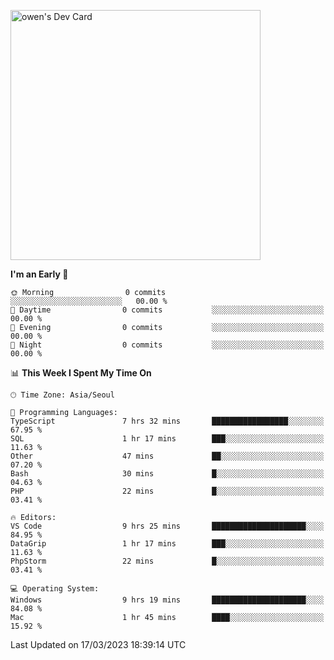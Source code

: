 <a href="https://app.daily.dev/owen_9066"><img src="https://api.daily.dev/devcards/51e5c69f10114f2abe0ae390c27b0828.png?r=hyb" width="400" alt="owen's Dev Card"/></a>

 
 <!--START_SECTION:waka-->
**I'm an Early 🐤** 

```text
🌞 Morning                0 commits           ░░░░░░░░░░░░░░░░░░░░░░░░░   00.00 % 
🌆 Daytime                0 commits           ░░░░░░░░░░░░░░░░░░░░░░░░░   00.00 % 
🌃 Evening                0 commits           ░░░░░░░░░░░░░░░░░░░░░░░░░   00.00 % 
🌙 Night                  0 commits           ░░░░░░░░░░░░░░░░░░░░░░░░░   00.00 % 
```


📊 **This Week I Spent My Time On** 

```text
🕑︎ Time Zone: Asia/Seoul

💬 Programming Languages: 
TypeScript               7 hrs 32 mins       █████████████████░░░░░░░░   67.95 % 
SQL                      1 hr 17 mins        ███░░░░░░░░░░░░░░░░░░░░░░   11.63 % 
Other                    47 mins             ██░░░░░░░░░░░░░░░░░░░░░░░   07.20 % 
Bash                     30 mins             █░░░░░░░░░░░░░░░░░░░░░░░░   04.63 % 
PHP                      22 mins             █░░░░░░░░░░░░░░░░░░░░░░░░   03.41 % 

🔥 Editors: 
VS Code                  9 hrs 25 mins       █████████████████████░░░░   84.95 % 
DataGrip                 1 hr 17 mins        ███░░░░░░░░░░░░░░░░░░░░░░   11.63 % 
PhpStorm                 22 mins             █░░░░░░░░░░░░░░░░░░░░░░░░   03.41 % 

💻 Operating System: 
Windows                  9 hrs 19 mins       █████████████████████░░░░   84.08 % 
Mac                      1 hr 45 mins        ████░░░░░░░░░░░░░░░░░░░░░   15.92 % 
```


 Last Updated on 17/03/2023 18:39:14 UTC
<!--END_SECTION:waka-->
